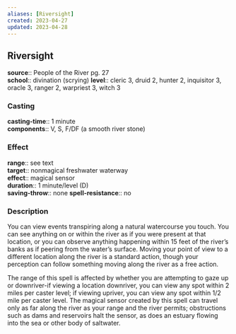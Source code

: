 ```yaml
---
aliases: [Riversight]
created: 2023-04-27
updated: 2023-04-28
---
```


## Riversight

**source**:: People of the River pg. 27  
**school**:: divination (scrying)
**level**:: cleric 3, druid 2, hunter 2, inquisitor 3, oracle 3, ranger 2, warpriest 3, witch 3

### Casting

**casting-time**:: 1 minute  
**components**:: V, S, F/DF (a smooth river stone)

### Effect

**range**:: see text  
**target**:: nonmagical freshwater waterway  
**effect**:: magical sensor  
**duration**:: 1 minute/level (D)  
**saving-throw**:: none
**spell-resistance**:: no

### Description

You can view events transpiring along a natural watercourse you touch. You can see anything on or within the river as if you were present at that location, or you can observe anything happening within 15 feet of the river’s banks as if peering from the water’s surface. Moving your point of view to a different location along the river is a standard action, though your perception can follow something moving along the river as a free action.  
  
The range of this spell is affected by whether you are attempting to gaze up or downriver-if viewing a location downriver, you can view any spot within 2 miles per caster level; if viewing upriver, you can view any spot within 1/2 mile per caster level. The magical sensor created by this spell can travel only as far along the river as your range and the river permits; obstructions such as dams and reservoirs halt the sensor, as does an estuary flowing into the sea or other body of saltwater.

